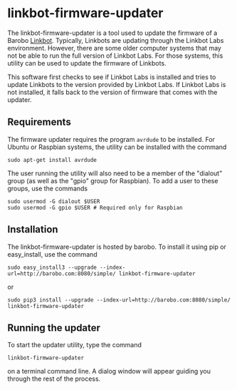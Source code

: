 # linkbot-firmware-updater

The linkbot-firmware-updater is a tool used to update the firmware of a Barobo [Linkbot](http://linkbotlabs.com). Typically, Linkbots are updating through the Linkbot Labs environment. However, there are some older computer systems that may not be able to run the full version of Linkbot Labs. For those systems, this utility can be used to update the firmware of Linkbots.

This software first checks to see if Linkbot Labs is installed and tries to update Linkbots to the version provided by Linkbot Labs. If Linkbot Labs is not installed, it falls back to the version of firmware that comes with the updater.

## Requirements

The firmware updater requires the program `avrdude` to be installed. For Ubuntu or Raspbian systems, the utility can be installed with the command

    sudo apt-get install avrdude

The user running the utility will also need to be a member of the "dialout" group (as well as the "gpio" group for Raspbian). To add a user to these groups, use the commands

    sudo usermod -G dialout $USER
    sudo usermod -G gpio $USER # Required only for Raspbian

## Installation

The linkbot-firmware-updater is hosted by barobo. To install it using pip or easy_install, use the command

    sudo easy_install3 --upgrade --index-url=http://barobo.com:8080/simple/ linkbot-firmware-updater
  
or

    sudo pip3 install --upgrade --index-url=http://barobo.com:8080/simple/ linkbot-firmware-updater

## Running the updater

To start the updater utility, type the command

    linkbot-firmware-updater

on a terminal command line. A dialog window will appear guiding you through the rest of the process.

